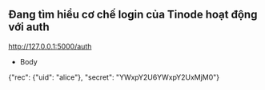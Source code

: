 ## Đang tìm hiểu cơ chế login của Tinode hoạt động với auth

http://127.0.0.1:5000/auth

* Body

{"rec": {"uid": "alice"}, "secret": "YWxpY2U6YWxpY2UxMjM0"}
